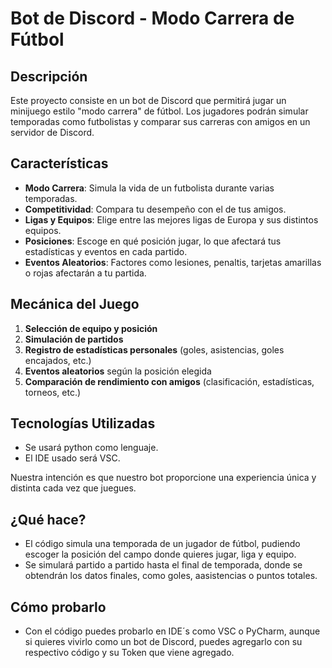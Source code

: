 # Bot de Discord - Modo Carrera de Fútbol  

## Descripción  
Este proyecto consiste en un bot de Discord que permitirá jugar un minijuego estilo "modo carrera" de fútbol. Los jugadores podrán simular temporadas como futbolistas y comparar sus carreras con amigos en un servidor de Discord.  

## Características  
- **Modo Carrera**: Simula la vida de un futbolista durante varias temporadas.  
- **Competitividad**: Compara tu desempeño con el de tus amigos.  
- **Ligas y Equipos**: Elige entre las mejores ligas de Europa y sus distintos equipos.  
- **Posiciones**: Escoge en qué posición jugar, lo que afectará tus estadísticas y eventos en cada partido.  
- **Eventos Aleatorios**: Factores como lesiones, penaltis, tarjetas amarillas o rojas afectarán a tu partida.  

## Mecánica del Juego  
1. **Selección de equipo y posición**  
2. **Simulación de partidos**  
3. **Registro de estadísticas personales** (goles, asistencias, goles encajados, etc.)  
4. **Eventos aleatorios** según la posición elegida  
5. **Comparación de rendimiento con amigos** (clasificación, estadísticas, torneos, etc.)

## Tecnologías Utilizadas  
- Se usará python como lenguaje.
- El IDE usado será VSC.
  
Nuestra intención es que nuestro bot proporcione una experiencia única y distinta cada vez que juegues.

## ¿Qué hace?
- El código simula una temporada de un jugador de fútbol, pudiendo escoger la posición del campo donde quieres jugar, liga y equipo.
- Se simulará partido a partido hasta el final de temporada, donde se obtendrán los datos finales, como goles, aasistencias o puntos totales.
  
## Cómo probarlo
- Con el código puedes probarlo en IDE´s como VSC o PyCharm, aunque si quieres vivirlo como un bot de Discord, puedes agregarlo con su respectivo código y su Token que viene agregado.

